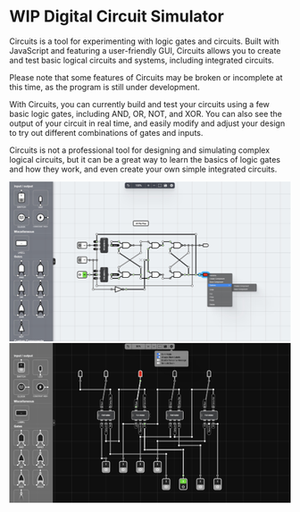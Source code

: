 # WIP Digital Circuit Simulator

Circuits is a tool for experimenting with logic gates and circuits. Built with JavaScript and featuring a user-friendly GUI, Circuits allows you to create and test basic logical circuits and systems, including integrated circuits.

Please note that some features of Circuits may be broken or incomplete at this time, as the program is still under development.

With Circuits, you can currently build and test your circuits using a few basic logic gates, including AND, OR, NOT, and XOR. You can also see the output of your circuit in real time, and easily modify and adjust your design to try out different combinations of gates and inputs.

Circuits is not a professional tool for designing and simulating complex logical circuits, but it can be a great way to learn the basics of logic gates and how they work, and even create your own simple integrated circuits.

<p align="center">
  <img src ="docs/lightmode.JPG"/>
  <img src ="docs/darkmode.png"/>
</p>

